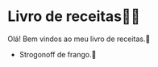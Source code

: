 # Livro de receitas:woman_cook:

Olá! Bem vindos ao meu livro de receitas.:wave:

- Strogonoff de frango.:chicken:

  
